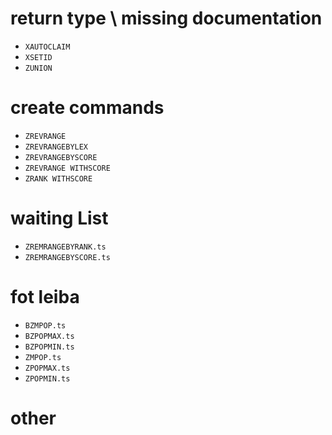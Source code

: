 # return type \ missing documentation
- `XAUTOCLAIM`
- `XSETID`
- `ZUNION`


# create commands
- `ZREVRANGE`
- `ZREVRANGEBYLEX`
- `ZREVRANGEBYSCORE`
- `ZREVRANGE WITHSCORE`
- `ZRANK WITHSCORE`


# waiting List
- `ZREMRANGEBYRANK.ts`
- `ZREMRANGEBYSCORE.ts`

# fot leiba
- `BZMPOP.ts`
- `BZPOPMAX.ts`
- `BZPOPMIN.ts`
- `ZMPOP.ts`
- `ZPOPMAX.ts`
- `ZPOPMIN.ts`


# other

